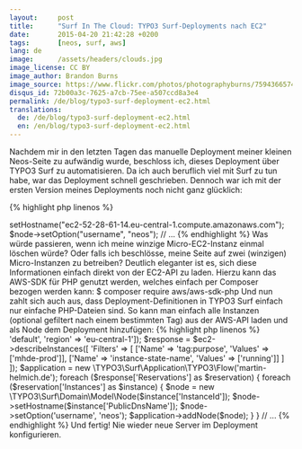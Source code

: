 ```yaml
---
layout:     post
title:      "Surf In The Cloud: TYPO3 Surf-Deployments nach EC2"
date:       2015-04-20 21:42:28 +0200
tags:       [neos, surf, aws]
lang: de
image:      /assets/headers/clouds.jpg
image_license: CC BY
image_author: Brandon Burns
image_source: https://www.flickr.com/photos/photographyburns/7594366574
disqus_id: 72b00a3c-7625-a7cb-75ee-a507ccd8a3e4
permalink: /de/blog/typo3-surf-deployment-ec2.html
translations:
  de: /de/blog/typo3-surf-deployment-ec2.html
  en: /en/blog/typo3-surf-deployment-ec2.html
---
```


Nachdem mir in den letzten Tagen das manuelle Deployment meiner kleinen Neos-Seite zu aufwändig wurde, beschloss ich, dieses Deployment über TYPO3 Surf zu automatisieren. Da ich auch beruflich viel mit Surf zu tun habe, war das Deployment schnell geschrieben. Dennoch war ich mit der ersten Version meines Deployments noch nicht ganz glücklich:

{% highlight php linenos %}
<?php

$node = new \TYPO3\Surf\Domain\Model\Node("i-54932495");
$node->setHostname("ec2-52-28-61-14.eu-central-1.compute.amazonaws.com");
$node->setOption("username", "neos");

// ...
{% endhighlight %}

Was würde passieren, wenn ich meine winzige Micro-EC2-Instanz einmal löschen würde? Oder falls ich beschlösse, meine Seite auf zwei (winzigen) Micro-Instanzen zu betreiben? Deutlich eleganter ist es, sich diese Informationen einfach direkt von der EC2-API zu laden. Hierzu kann das AWS-SDK für PHP genutzt werden, welches einfach per Composer bezogen werden kann:

    $ composer require aws/aws-sdk-php

Und nun zahlt sich auch aus, dass Deployment-Definitionen in TYPO3 Surf einfach nur einfache PHP-Dateien sind. So kann man einfach alle Instanzen (optional gefiltert nach einem bestimmten Tag) aus der AWS-API laden und als Node dem Deployment hinzufügen:

{% highlight php linenos %}
<?php
$ec2 = \Aws\Ec2\Ec2Client::factory(['profile' => 'default', 'region' => 'eu-central-1']);

$response = $ec2->describeInstances([
    'Filters' => [
        ['Name' => 'tag:purpose', 'Values' => ['mhde-prod']],
        ['Name' => 'instance-state-name', 'Values' => ['running']]
    ]
]);

$application = new \TYPO3\Surf\Application\TYPO3\Flow('martin-helmich.de');

foreach ($response['Reservations'] as $reservation) {
    foreach ($reservation['Instances'] as $instance) {
        $node = new \TYPO3\Surf\Domain\Model\Node($instance['InstanceId']);
        $node->setHostname($instance['PublicDnsName']);
        $node->setOption('username', 'neos');
        $application->addNode($node);
    }
}

// ...
{% endhighlight %}

Und fertig! Nie wieder neue Server im Deployment konfigurieren.
